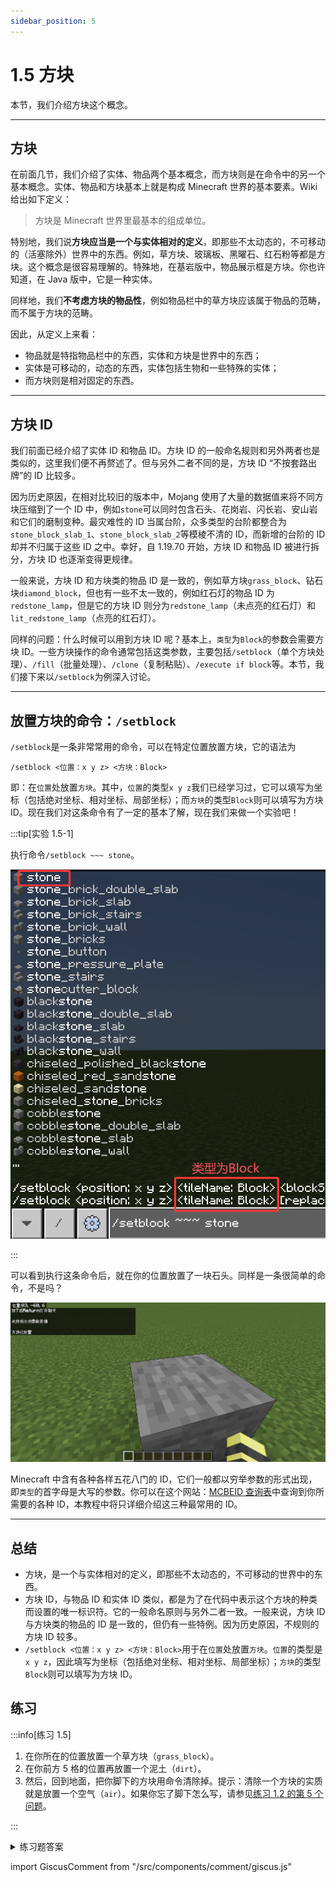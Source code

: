 ```yaml
---
sidebar_position: 5
---
```


# 1.5 方块

本节，我们介绍方块这个概念。

---

## 方块

在前面几节，我们介绍了实体、物品两个基本概念，而方块则是在命令中的另一个基本概念。实体、物品和方块基本上就是构成 Minecraft 世界的基本要素。Wiki 给出如下定义：

> 方块是 Minecraft 世界里最基本的组成单位。

特别地，我们说**方块应当是一个与实体相对的定义**，即那些不太动态的，不可移动的（活塞除外）世界中的东西。例如，草方块、玻璃板、黑曜石、红石粉等都是方块。这个概念是很容易理解的。特殊地，在基岩版中，物品展示框是方块。你也许知道，在 Java 版中，它是一种实体。

同样地，我们**不考虑方块的物品性**，例如物品栏中的草方块应该属于物品的范畴，而不属于方块的范畴。

因此，从定义上来看：

- 物品就是特指物品栏中的东西，实体和方块是世界中的东西；
- 实体是可移动的，动态的东西，实体包括生物和一些特殊的实体；
- 而方块则是相对固定的东西。

---

## 方块 ID

我们前面已经介绍了实体 ID 和物品 ID。方块 ID 的一般命名规则和另外两者也是类似的，这里我们便不再赘述了。但与另外二者不同的是，方块 ID “不按套路出牌”的 ID 比较多。

因为历史原因，在相对比较旧的版本中，Mojang 使用了大量的数据值来将不同方块压缩到了一个 ID 中，例如`stone`可以同时包含石头、花岗岩、闪长岩、安山岩和它们的磨制变种。最灾难性的 ID 当属台阶，众多类型的台阶都整合为`stone_block_slab_1`、`stone_block_slab_2`等模棱不清的 ID，而新增的台阶的 ID 却并不归属于这些 ID 之中。幸好，自 1.19.70 开始，方块 ID 和物品 ID 被进行拆分，方块 ID 也逐渐变得更规律。

一般来说，方块 ID 和方块类的物品 ID 是一致的，例如草方块`grass_block`、钻石块`diamond_block`，但也有一些不太一致的，例如红石灯的物品 ID 为`redstone_lamp`，但是它的方块 ID 则分为`redstone_lamp`（未点亮的红石灯）和`lit_redstone_lamp`（点亮的红石灯）。

同样的问题：什么时候可以用到方块 ID 呢？基本上，`类型`为`Block`的参数会需要方块 ID。一些方块操作的命令通常包括这类参数，主要包括`/setblock`（单个方块处理）、`/fill`（批量处理）、`/clone`（复制粘贴）、`/execute if block`等。本节，我们接下来以`/setblock`为例深入讨论。

---

## 放置方块的命令：`/setblock`

`/setblock`是一条非常常用的命令，可以在特定位置放置方块，它的语法为

```text
/setblock <位置：x y z> <方块：Block>
```

即：在`位置`处放置`方块`。其中，`位置`的类型`x y z`我们已经学习过，它可以填写为坐标（包括绝对坐标、相对坐标、局部坐标）；而`方块`的类型`Block`则可以填写为方块 ID。现在我们对这条命令有了一定的基本了解，现在我们来做一个实验吧！

:::tip[实验 1.5-1]

执行命令`/setblock ~~~ stone`。

![放置石头](./img/c5_block/setblock_stone.png)

:::

可以看到执行这条命令后，就在你的位置放置了一块石头。同样是一条很简单的命令，不是吗？

![放置石头的效果](./img/c5_block/setblock_stone_executed.png)

Minecraft 中含有各种各样五花八门的 ID，它们一般都以穷举参数的形式出现，即`类型`的首字母是大写的参数。你可以在这个网站：[MCBEID 查询表](https://ca.projectxero.top/idlist/)中查询到你所需要的各种 ID，本教程中将只详细介绍这三种最常用的 ID。

---

## 总结

- 方块，是一个与实体相对的定义，即那些不太动态的，不可移动的世界中的东西。
- 方块 ID，与物品 ID 和实体 ID 类似，都是为了在代码中表示这个方块的种类而设置的唯一标识符。它的一般命名原则与另外二者一致。一般来说，方块 ID 与方块类的物品的 ID 是一致的，但仍有一些特例。因为历史原因，不规则的方块 ID 较多。
- `/setblock <位置：x y z> <方块：Block>`用于在`位置`处放置`方块`。`位置`的类型是`x y z`，因此填写为坐标（包括绝对坐标、相对坐标、局部坐标）；`方块`的类型`Block`则可以填写为方块 ID。

## 练习

:::info[练习 1.5]

1. 在你所在的位置放置一个草方块（`grass_block`）。
2. 在你前方 5 格的位置再放置一个泥土（`dirt`）。
3. 然后，回到地面，把你脚下的方块用命令清除掉。提示：清除一个方块的实质就是放置一个空气（`air`）。如果你忘了脚下怎么写，请参见[练习 1.2 的第 5 个问题](./c2_coordinate#练习)。

:::

<details>

<summary>练习题答案</summary>

1. `/setblock ~~~ grass_block`
2. `/setblock ^^^5 dirt`
3. `/setblock ~~-1~ air`

</details>

import GiscusComment from "/src/components/comment/giscus.js"

<GiscusComment/>
